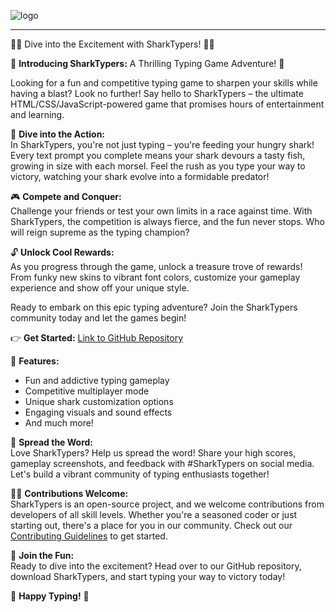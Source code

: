 ![logo](https://github.com/NxtGenCode/SpeedTypers/assets/23224948/0abfa0d8-41fb-4ddc-b91c-e5bb2ae913e4)

-------------------------

🦈🔤 Dive into the Excitement with SharkTypers! 🦈🔤

🎉 **Introducing SharkTypers:** A Thrilling Typing Game Adventure! 🎉

Looking for a fun and competitive typing game to sharpen your skills while having a blast? Look no further! Say hello to SharkTypers – the ultimate HTML/CSS/JavaScript-powered game that promises hours of entertainment and learning.

🌊 **Dive into the Action:**  
In SharkTypers, you're not just typing – you're feeding your hungry shark! Every text prompt you complete means your shark devours a tasty fish, growing in size with each morsel. Feel the rush as you type your way to victory, watching your shark evolve into a formidable predator!

🎮 **Compete and Conquer:**  
Challenge your friends or test your own limits in a race against time. With SharkTypers, the competition is always fierce, and the fun never stops. Who will reign supreme as the typing champion?

🔓 **Unlock Cool Rewards:**  
As you progress through the game, unlock a treasure trove of rewards! From funky new skins to vibrant font colors, customize your gameplay experience and show off your unique style.

Ready to embark on this epic typing adventure? Join the SharkTypers community today and let the games begin!

👉 **Get Started:** [Link to GitHub Repository](https://github.com/NxtGenCode/SpeedTypers)

🌟 **Features:**  
- Fun and addictive typing gameplay  
- Competitive multiplayer mode  
- Unique shark customization options  
- Engaging visuals and sound effects  
- And much more!

📢 **Spread the Word:**  
Love SharkTypers? Help us spread the word! Share your high scores, gameplay screenshots, and feedback with #SharkTypers on social media. Let's build a vibrant community of typing enthusiasts together!

👨‍💻 **Contributions Welcome:**  
SharkTypers is an open-source project, and we welcome contributions from developers of all skill levels. Whether you're a seasoned coder or just starting out, there's a place for you in our community. Check out our [Contributing Guidelines](CONTRIBUTING.md) to get started.

🎉 **Join the Fun:**  
Ready to dive into the excitement? Head over to our GitHub repository, download SharkTypers, and start typing your way to victory today!

🦈 **Happy Typing!** 🦈

